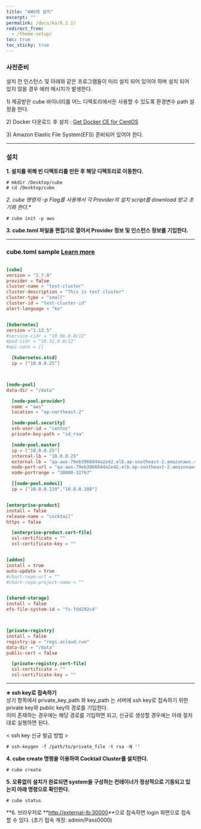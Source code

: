 ```yaml
---
title: "AWS에 설치"
excerpt: ""
permalink: /docs/ko/8.2.2/
redirect_from:
  - /theme-setup/
toc: true
toc_sticky: true
---
```


### **사전준비**

설치 전 인스턴스 및 아래와 같은 프로그램들이 미리 설치 되어 있어야 하며 설치 되어 있지 않을 경우 에러 메시지가 발생한다.

1\) 제공받은 cube 바이너리를 어느 디렉토리에서든 사용할 수 있도록 환경변수 path 설정을 한다.

2\) Docker 다운로드 후 설치 : [Get Docker CE for CentOS](https://docs.docker.com/install/linux/docker-ce/centos/)

3\) Amazon Elastic File System(EFS) 준비되어 있어야 한다.

-----

### **설치**

**1. 설치를 위해 빈 디렉토리를 만든 후 해당 디렉토리로 이동한다.**

```
# mkdir /Desktop/cube
# cd /Desktop/cube
```

*2. cube 명령의 -p Flag를 사용해서 각 Provider의 설치 script를 download 받고 초기화 한다.**


```
# cube init -p aws
```

**3. cube.toml 파일을 편집기로 열어서 Provider 정보 및 인스턴스 정보를 기입한다.**

-----
### cube.toml sample [Learn more](../8.2.10) 


```toml

[cube]
version = "2.7.0"
provider = false
cluster-name = "test-cluster"
cluster-description = "This is test cluster"
cluster-type = "small"
cluster-id = "test-cluster-id"
alert-language = "ko"


[kubernetes]
version ="1.13.5"
#service-cidr = "10.96.0.0/12"
#pod-cidr = "10.32.0.0/12"
#api-sans = []

  [kubernetes.etcd]
  ip = ["10.0.0.25"]



[node-pool]
data-dir = "/data"

  [node-pool.provider]
  name = "aws"
  location = "ap-northeast-2"

  [node-pool.security]
  ssh-user-id = "centos"
  private-key-path = "id_rsa"

  [node-pool.master]
  ip = ["10.0.0.25"]
  internal-lb = "10.0.0.25"
  external-lb = "qa-aws-79eb3966044a2e42.elb.ap-southeast-2.amazonaws.com"
  node-port-url = "qa-aws-79eb3966044a2e42.elb.ap-southeast-2.amazonaws.com"
  node-portrange = "30000-32767"

  [[node-pool.nodes]]
  ip = ["10.0.0.119","10.0.0.108"]


[enterprise-product]
install = false
release-name = "cocktail"
https = false

  [enterprise-product.cert-file]
  ssl-certificate = ""
  ssl-certificate-key = ""


[addon]
install = true
auto-update = true
#chart-repo-url = ""
#chart-repo-project-name = ""


[shared-storage]
install = false
efs-file-system-id = "fs-fdd292c4"



[private-registry]
install = false
registry-ip = "regi.acloud.run"
data-dir = "/data"
public-cert = false

  [private-registry.cert-file]
  ssl-certificate = ""
  ssl-certificate-key = ""
```

------


**※ ssh key로 접속하기**  
상기 항목에서 private_key_path 와 key\_path 는 서버에 ssh key로 접속하기 위한 private key와 public key의 경로를 기입한다.  
이미 존재하는 경우에는 해당 경로를 기입하면 되고, 신규로 생성할 경우에는 아래 절차대로 실행하면 된다.

&lt; ssh key 신규 발급 방법 &gt;

```
# ssh-keygen -f /path/to/private_file -t rsa -N ''
```

**4. cube create 명령을 이용하여 Cocktail Cluster를 설치한다.**

```
# cube create
```

**5. 오류없이 설치가 완료되면 system을 구성하는 컨테이너가 정상적으로 기동되고 있는지 아래 명령으로 확인한다.**

```
# cube status
```

**6. 브라우저로 **[http://external-lb:30000](http://external-lb:30000)**으로 접속하면 login 화면으로 접속할 수 있다. (초기 접속 계정: admin/Pass0000)